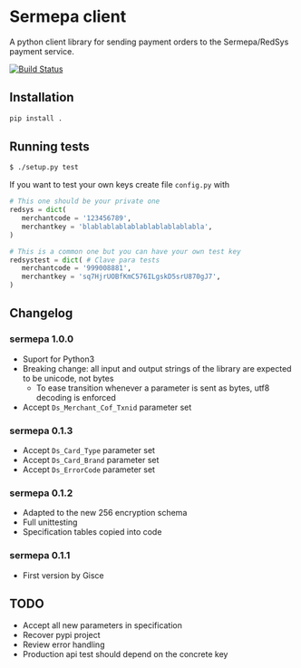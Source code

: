 # Sermepa client

A python client library for sending payment orders to the Sermepa/RedSys payment service.

[![Build Status](https://travis-ci.org/Som-Energia/sermepa.svg?branch=master)](https://travis-ci.org/Som-Energia/sermepa)

## Installation

```bash
pip install .
```

## Running tests

```bash
$ ./setup.py test
```

If you want to test your own keys create file `config.py`
with 
```python
# This one should be your private one
redsys = dict(
   merchantcode = '123456789',
   merchantkey = 'blablablablablablablablablabla',
)

# This is a common one but you can have your own test key
redsystest = dict( # Clave para tests
   merchantcode = '999008881',
   merchantkey = 'sq7HjrUOBfKmC576ILgskD5srU870gJ7',
)
```

## Changelog

### sermepa 1.0.0

- Suport for Python3
- Breaking change: all input and output strings of the library are expected to be unicode, not bytes
	- To ease transition whenever a parameter is sent as bytes, utf8 decoding is enforced
- Accept `Ds_Merchant_Cof_Txnid` parameter set

### sermepa 0.1.3

- Accept `Ds_Card_Type` parameter set
- Accept `Ds_Card_Brand` parameter set
- Accept `Ds_ErrorCode` parameter set

### sermepa 0.1.2

- Adapted to the new 256 encryption schema
- Full unittesting
- Specification tables copied into code


### sermepa 0.1.1

- First version by Gisce

## TODO

- Accept all new parameters in specification 
- Recover pypi project
- Review error handling
- Production api test should depend on the concrete key

